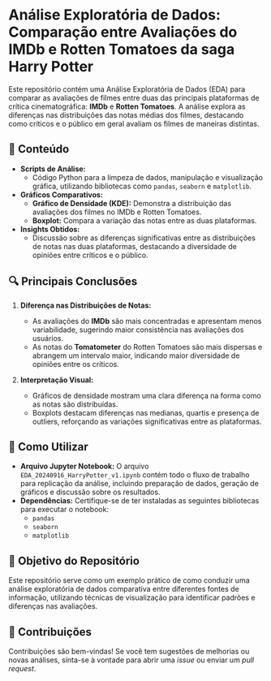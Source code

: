 # Análise Exploratória de Dados: Comparação entre Avaliações do IMDb e Rotten Tomatoes da saga Harry Potter

Este repositório contém uma Análise Exploratória de Dados (EDA) para comparar as avaliações de filmes entre duas das principais plataformas de crítica cinematográfica: **IMDb** e **Rotten Tomatoes**. A análise explora as diferenças nas distribuições das notas médias dos filmes, destacando como críticos e o público em geral avaliam os filmes de maneiras distintas.

## 📑 Conteúdo

- **Scripts de Análise:**
  - Código Python para a limpeza de dados, manipulação e visualização gráfica, utilizando bibliotecas como `pandas`, `seaborn` e `matplotlib`.
- **Gráficos Comparativos:**
  - **Gráfico de Densidade (KDE):** Demonstra a distribuição das avaliações dos filmes no IMDb e Rotten Tomatoes.
  - **Boxplot:** Compara a variação das notas entre as duas plataformas.
- **Insights Obtidos:**
  - Discussão sobre as diferenças significativas entre as distribuições de notas nas duas plataformas, destacando a diversidade de opiniões entre críticos e o público.

## 🔍 Principais Conclusões

1. **Diferença nas Distribuições de Notas:**
   - As avaliações do **IMDb** são mais concentradas e apresentam menos variabilidade, sugerindo maior consistência nas avaliações dos usuários.
   - As notas do **Tomatometer** do Rotten Tomatoes são mais dispersas e abrangem um intervalo maior, indicando maior diversidade de opiniões entre os críticos.

2. **Interpretação Visual:**
   - Gráficos de densidade mostram uma clara diferença na forma como as notas são distribuídas.
   - Boxplots destacam diferenças nas medianas, quartis e presença de outliers, reforçando as variações significativas entre as plataformas.

## 📂 Como Utilizar

- **Arquivo Jupyter Notebook:** O arquivo `EDA_20240916_HarryPotter_v1.ipynb` contém todo o fluxo de trabalho para replicação da análise, incluindo preparação de dados, geração de gráficos e discussão sobre os resultados.
- **Dependências:** Certifique-se de ter instaladas as seguintes bibliotecas para executar o notebook:
  - `pandas`
  - `seaborn`
  - `matplotlib`

## 🚀 Objetivo do Repositório

Este repositório serve como um exemplo prático de como conduzir uma análise exploratória de dados comparativa entre diferentes fontes de informação, utilizando técnicas de visualização para identificar padrões e diferenças nas avaliações.

## 🤝 Contribuições

Contribuições são bem-vindas! Se você tem sugestões de melhorias ou novas análises, sinta-se à vontade para abrir uma _issue_ ou enviar um _pull request_.


